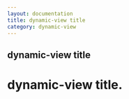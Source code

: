 ```yaml
---
layout: documentation
title: dynamic-view title
category: dynamic-view
---
```


dynamic-view title
------------------

# dynamic-view title.
